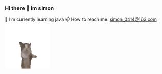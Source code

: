 ### Hi there 👋 im simon
🌱 I’m currently learning java
📫 How to reach me: simon_0414@163.com
<br>
<img src="https://github.com/gn0414/gn0414/blob/master/happy_cat.gif" alt="cat" style="height:140px;"/>

<!--
**gn0414/gn0414** is a ✨ _special_ ✨ repository because its `README.md` (this file) appears on your GitHub profile.

Here are some ideas to get you started:

- 🔭 I’m currently working on ...
- 🌱 I’m currently learning ...
- 👯 I’m looking to collaborate on ...
- 🤔 I’m looking for help with ...
- 💬 Ask me about ...
- 📫 How to reach me:...
- 😄 Pronouns: ...
- ⚡ Fun fact: ...
-->
